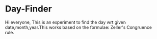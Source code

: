 # Day-Finder
Hi everyone,
This is an experiment to find the day wrt given date,month,year.This works based on the formulae: Zeller's Congruence rule.
